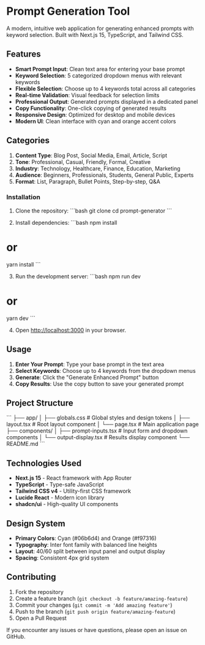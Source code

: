 # Prompt Generation Tool

A modern, intuitive web application for generating enhanced prompts with keyword selection. Built with Next.js 15, TypeScript, and Tailwind CSS.

## Features

- **Smart Prompt Input**: Clean text area for entering your base prompt
- **Keyword Selection**: 5 categorized dropdown menus with relevant keywords
- **Flexible Selection**: Choose up to 4 keywords total across all categories
- **Real-time Validation**: Visual feedback for selection limits
- **Professional Output**: Generated prompts displayed in a dedicated panel
- **Copy Functionality**: One-click copying of generated results
- **Responsive Design**: Optimized for desktop and mobile devices
- **Modern UI**: Clean interface with cyan and orange accent colors

## Categories

1. **Content Type**: Blog Post, Social Media, Email, Article, Script
2. **Tone**: Professional, Casual, Friendly, Formal, Creative
3. **Industry**: Technology, Healthcare, Finance, Education, Marketing
4. **Audience**: Beginners, Professionals, Students, General Public, Experts
5. **Format**: List, Paragraph, Bullet Points, Step-by-step, Q&A

### Installation

1. Clone the repository:
\`\`\`bash
git clone <your-repo-url>
cd prompt-generator
\`\`\`

2. Install dependencies:
\`\`\`bash
npm install
# or
yarn install
\`\`\`

3. Run the development server:
\`\`\`bash
npm run dev
# or
yarn dev
\`\`\`

4. Open [http://localhost:3000](http://localhost:3000) in your browser.

## Usage

1. **Enter Your Prompt**: Type your base prompt in the text area
2. **Select Keywords**: Choose up to 4 keywords from the dropdown menus
3. **Generate**: Click the "Generate Enhanced Prompt" button
4. **Copy Results**: Use the copy button to save your generated prompt

## Project Structure

\`\`\`
├── app/
│   ├── globals.css          # Global styles and design tokens
│   ├── layout.tsx           # Root layout component
│   └── page.tsx             # Main application page
├── components/
│   ├── prompt-inputs.tsx    # Input form and dropdown components
│   └── output-display.tsx   # Results display component
└── README.md
\`\`\`

## Technologies Used

- **Next.js 15** - React framework with App Router
- **TypeScript** - Type-safe JavaScript
- **Tailwind CSS v4** - Utility-first CSS framework
- **Lucide React** - Modern icon library
- **shadcn/ui** - High-quality UI components

## Design System

- **Primary Colors**: Cyan (#06b6d4) and Orange (#f97316)
- **Typography**: Inter font family with balanced line heights
- **Layout**: 40/60 split between input panel and output display
- **Spacing**: Consistent 4px grid system

## Contributing

1. Fork the repository
2. Create a feature branch (`git checkout -b feature/amazing-feature`)
3. Commit your changes (`git commit -m 'Add amazing feature'`)
4. Push to the branch (`git push origin feature/amazing-feature`)
5. Open a Pull Request


If you encounter any issues or have questions, please open an issue on GitHub.
